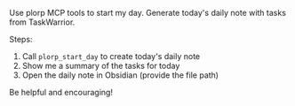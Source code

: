 Use plorp MCP tools to start my day. Generate today's daily note with tasks from TaskWarrior.

Steps:
1. Call `plorp_start_day` to create today's daily note
2. Show me a summary of the tasks for today
3. Open the daily note in Obsidian (provide the file path)

Be helpful and encouraging!
